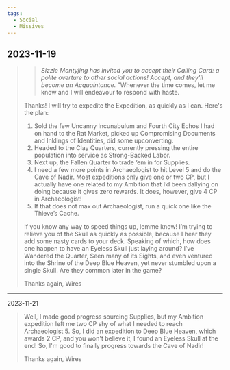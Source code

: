 ```yaml
---
tags:
  - Social
  - Missives
---
```

## 2023-11-19

>>*Sizzle Montyjing has invited you to accept their Calling Card: a polite overture to other social actions! Accept, and they'll become an Acquaintance.*
>>"Whenever the time comes, let me know and I will endeavour to respond with haste.
>
>Thanks! I will try to expedite the Expedition, as quickly as I can. Here's the plan:
>
> 1. Sold the few Uncanny Incunabulum and Fourth City Echos I had on hand to the Rat Market, picked up Compromising Documents and Inklings of Identities, did some upconverting.
> 2. Headed to the Clay Quarters, currently pressing the entire population into service as Strong-Backed Labor.
> 3. Next up, the Fallen Quarter to trade ‘em in for Supplies.
> 4. I need a few more points in Archaeologist to hit Level 5 and do the Cave of Nadir. Most expeditions only give one or two CP, but I actually have one related to my Ambition that I’d been dallying on doing because it gives zero rewards. It does, however, give 4 CP in Archaeologist! 
> 5. If that does not max out Archaeologist, run a quick one like the Thieve’s Cache.
> 
> If you know any way to speed things up, lemme know! I’m trying to relieve you of the Skull as quickly as possible, because I hear they add some nasty cards to your deck. Speaking of which, how does one happen to have an Eyeless Skull just laying around? I’ve Wandered the Quarter, Seen many of its Sights, and even ventured into the Shrine of the Deep Blue Heaven, yet never stumbled upon a single Skull. Are they common later in the game?
> 
> Thanks again,
> Wires

---
2023-11-21
> Well, I made good progress sourcing Supplies, but my Ambition expedition left me two CP shy of what I needed to reach Archaeologist 5. So, I did an expedition to Deep Blue Heaven, which awards 2 CP, and you won't believe it, I found an Eyeless Skull at the end! So, I'm good to finally progress towards the Cave of Nadir!
> 
> Thanks again,
> Wires